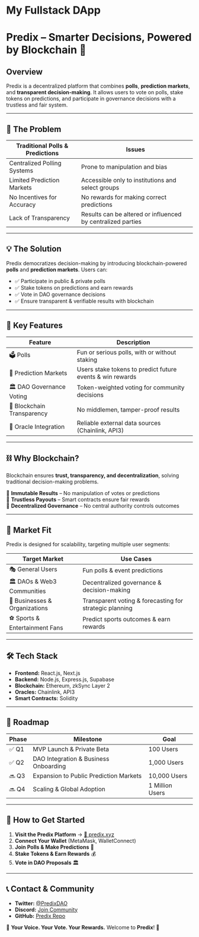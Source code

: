 # My Fullstack DApp

# Predix – Smarter Decisions, Powered by Blockchain 🚀

## Overview
Predix is a decentralized platform that combines **polls**, **prediction markets**, and **transparent decision-making**. It allows users to vote on polls, stake tokens on predictions, and participate in governance decisions with a trustless and fair system.

---

## 📌 The Problem
| Traditional Polls & Predictions | Issues |
|--------------------------------|-----------------------------------------------------------------|
| Centralized Polling Systems    | Prone to manipulation and bias                                |
| Limited Prediction Markets     | Accessible only to institutions and select groups           |
| No Incentives for Accuracy    | No rewards for making correct predictions                   |
| Lack of Transparency          | Results can be altered or influenced by centralized parties |

---

## 💡 The Solution
Predix democratizes decision-making by introducing blockchain-powered **polls** and **prediction markets**. Users can:
- ✅ Participate in public & private polls
- ✅ Stake tokens on predictions and earn rewards
- ✅ Vote in DAO governance decisions
- ✅ Ensure transparent & verifiable results with blockchain

---

## 🌟 Key Features
| Feature                        | Description |
|--------------------------------|----------------------------------------------------------------|
| 🗳️ Polls                       | Fun or serious polls, with or without staking                 |
| 🔮 Prediction Markets          | Users stake tokens to predict future events & win rewards     |
| 🏛️ DAO Governance Voting       | Token-weighted voting for community decisions                 |
| 🔗 Blockchain Transparency     | No middlemen, tamper-proof results                           |
| 📡 Oracle Integration          | Reliable external data sources (Chainlink, API3)              |

---

## ⛓️ Why Blockchain?
Blockchain ensures **trust, transparency, and decentralization**, solving traditional decision-making problems. 

🔹 **Immutable Results** – No manipulation of votes or predictions  
🔹 **Trustless Payouts** – Smart contracts ensure fair rewards  
🔹 **Decentralized Governance** – No central authority controls outcomes  

---

## 🎯 Market Fit
Predix is designed for scalability, targeting multiple user segments:

| Target Market                 | Use Cases |
|--------------------------------|----------------------------------------------------------------|
| 🎭 General Users               | Fun polls & event predictions                                  |
| 🏛️ DAOs & Web3 Communities    | Decentralized governance & decision-making                    |
| 🏢 Businesses & Organizations  | Transparent voting & forecasting for strategic planning       |
| ⚽ Sports & Entertainment Fans  | Predict sports outcomes & earn rewards                        |

---

## 🛠️ Tech Stack
- **Frontend:** React.js, Next.js
- **Backend:** Node.js, Express.js, Supabase
- **Blockchain:** Ethereum, zkSync Layer 2
- **Oracles:** Chainlink, API3
- **Smart Contracts:** Solidity

---

## 🚀 Roadmap
| Phase  | Milestone                               | Goal |
|--------|-----------------------------------------|------|
| ✅ Q1  | MVP Launch & Private Beta               | 100 Users  |
| ✅ Q2  | DAO Integration & Business Onboarding  | 1,000 Users |
| 🔜 Q3  | Expansion to Public Prediction Markets | 10,000 Users |
| 🔜 Q4  | Scaling & Global Adoption              | 1 Million Users |

---

## 🔗 How to Get Started
1. **Visit the Predix Platform** → [🔗 predix.xyz](https://predix.xyz)
2. **Connect Your Wallet** (MetaMask, WalletConnect)
3. **Join Polls & Make Predictions** 🎯
4. **Stake Tokens & Earn Rewards** 💰
5. **Vote in DAO Proposals** 🏛️

---

## 📞 Contact & Community
- **Twitter:** [@PredixDAO](https://twitter.com/PredixDAO)
- **Discord:** [Join Community](https://discord.gg/predix)
- **GitHub:** [Predix Repo](https://github.com/predix)

🚀 **Your Voice. Your Vote. Your Rewards.** Welcome to **Predix**! 🎉

